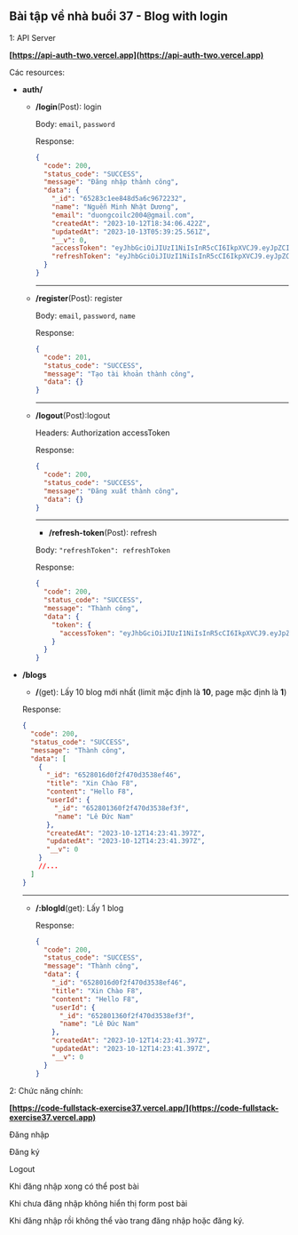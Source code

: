 ## Bài tập về nhà buổi 37 - Blog with login

1: API Server

**[https://api-auth-two.vercel.app](https://api-auth-two.vercel.app)**

Các resources:

- **auth/**

  - **/login**(Post): login

    Body: `email`, `password`

    Response:

    ```json
    {
      "code": 200,
      "status_code": "SUCCESS",
      "message": "Đăng nhập thành công",
      "data": {
        "_id": "65283c1ee848d5a6c9672232",
        "name": "Nguễn Minh Nhật Dương",
        "email": "duongcoilc2004@gmail.com",
        "createdAt": "2023-10-12T18:34:06.422Z",
        "updatedAt": "2023-10-13T05:39:25.561Z",
        "__v": 0,
        "accessToken": "eyJhbGciOiJIUzI1NiIsInR5cCI6IkpXVCJ9.eyJpZCI6IjY1MjgzYzFlZTg0OGQ1YTZjOTY3MjIzMiIsImlhdCI6MTY5NzE3NjUxNCwiZXhwIjoxNjk3MTgwMTE0fQ.FmUqGebAYDpsAp2UQ_hVPZlld3qVgltL8Tog17yZTMI",
        "refreshToken": "eyJhbGciOiJIUzI1NiIsInR5cCI6IkpXVCJ9.eyJpZCI6IjY1MjgzYzFlZTg0OGQ1YTZjOTY3MjIzMiIsImlhdCI6MTY5NzE3NjUxNCwiZXhwIjoxNjk3MjYyOTE0fQ.VW3v8O7u1yN2zZ0OqM8E00INHXuG47z9mjzbBbprayg"
      }
    }
    ```

    ***

  - **/register**(Post): register

    Body: `email`, `password`, `name`

    Response:

    ```json
    {
      "code": 201,
      "status_code": "SUCCESS",
      "message": "Tạo tài khoản thành công",
      "data": {}
    }
    ```

    ***

  - **/logout**(Post):logout

    Headers: Authorization accessToken

    Response:

    ```json
    {
      "code": 200,
      "status_code": "SUCCESS",
      "message": "Đăng xuất thành công",
      "data": {}
    }
    ```

    ***

    - **/refresh-token**(Post): refresh

    Body: `"refreshToken": refreshToken`

    Response:

    ```json
    {
      "code": 200,
      "status_code": "SUCCESS",
      "message": "Thành công",
      "data": {
        "token": {
          "accessToken": "eyJhbGciOiJIUzI1NiIsInR5cCI6IkpXVCJ9.eyJpZCI6IjY1MjgzYzFlZTg0OGQ1YTZjOTY3MjIzMiIsImlhdCI6MTY5NzE3Njg3MCwiZXhwIjoxNjk3MTgwNDcwfQ.mRKnrXwSKk9GJmCbx88h4ruknoo4o_w_o02BXkp-Qfk"
        }
      }
    }
    ```

- **/blogs**

  - **/**(get): Lấy 10 blog mới nhất (limit mặc định là **10**, page mặc định là **1**)

  Response:

  ```json
  {
    "code": 200,
    "status_code": "SUCCESS",
    "message": "Thành công",
    "data": [
      {
        "_id": "6528016d0f2f470d3538ef46",
        "title": "Xin Chào F8",
        "content": "Hello F8",
        "userId": {
          "_id": "652801360f2f470d3538ef3f",
          "name": "Lê Đức Nam"
        },
        "createdAt": "2023-10-12T14:23:41.397Z",
        "updatedAt": "2023-10-12T14:23:41.397Z",
        "__v": 0
      }
      //...
    ]
  }
  ```

  ***

  - **/:blogId**(get): Lấy 1 blog

    Response:

    ```json
    {
      "code": 200,
      "status_code": "SUCCESS",
      "message": "Thành công",
      "data": {
        "_id": "6528016d0f2f470d3538ef46",
        "title": "Xin Chào F8",
        "content": "Hello F8",
        "userId": {
          "_id": "652801360f2f470d3538ef3f",
          "name": "Lê Đức Nam"
        },
        "createdAt": "2023-10-12T14:23:41.397Z",
        "updatedAt": "2023-10-12T14:23:41.397Z",
        "__v": 0
      }
    }
    ```

2: Chức năng chính:

**[https://code-fullstack-exercise37.vercel.app/](https://code-fullstack-exercise37.vercel.app)**

Đăng nhập

Đăng ký

Logout

Khi đăng nhập xong có thể post bài

Khi chưa đăng nhập không hiển thị form post bài

Khi đăng nhập rồi không thể vào trang đăng nhập hoặc đăng ký.
